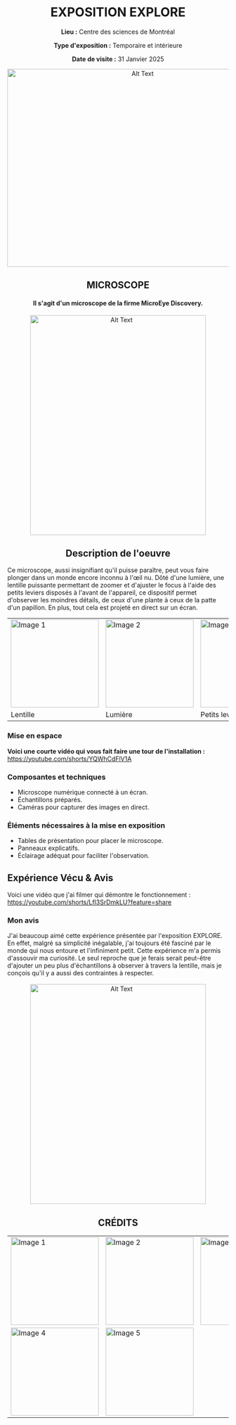 <h1 align="center">EXPOSITION EXPLORE</h1>

<div align=center>
  
**Lieu :** Centre des sciences de Montréal
<br>
  
**Type d'exposition :** Temporaire et intérieure
<br>
  
**Date de visite :** 31 Janvier 2025
</div>


<div align="center">
<img src="https://github.com/MrPoutineQc/H25_V11_inspirations_ZACKARYWARREN/blob/main/centre_des_sciences/media/centre_des_sciences.jpg" alt="Alt Text" width="600" height="450">
</div>

<h2 align="center">MICROSCOPE</h2>

<h4 align="center">Il s'agit d'un microscope de la firme MicroEye Discovery.</h4>

<div align="center">
<img src="https://github.com/MrPoutineQc/H25_V11_inspirations_ZACKARYWARREN/blob/main/centre_des_sciences/media/vue_ensemble.jpg" alt="Alt Text" width="400" height="500">
</div>

<h2 align="center">Description de l'oeuvre</h2>

Ce microscope, aussi insignifiant qu'il puisse paraître, peut vous faire plonger dans un monde encore inconnu à l'œil nu. Dôté d'une lumière, une lentille puissante permettant de zoomer et d'ajuster le focus à l'aide des petits leviers disposés à l'avant de l'appareil, ce dispositif permet d'observer les moindres détails, de ceux d'une plante à ceux de la patte d'un papillon. En plus, tout cela est projeté en direct sur un écran.

<table align="center">
  <tr>
    <td><img src="https://github.com/MrPoutineQc/H25_V11_inspirations_ZACKARYWARREN/blob/main/centre_des_sciences/media/objectif_optique.jpg" alt="Image 1" width="200"></td>
    <td><img src="https://github.com/MrPoutineQc/H25_V11_inspirations_ZACKARYWARREN/blob/main/centre_des_sciences/media/lumiere.jpg" alt="Image 2" width="200"></td>
    <td><img src="https://github.com/MrPoutineQc/H25_V11_inspirations_ZACKARYWARREN/blob/main/centre_des_sciences/media/commande.jpg" alt="Image 3" width="200"></td>
  </tr>
  <tr>
    <td>Lentille</td>
    <td>Lumière</td>
    <td>Petits leviers</td>
  </tr>
</table>

<h3>Mise en espace</h3>

**Voici une courte vidéo qui vous fait faire une tour de l'installation :** https://youtube.com/shorts/YQWhCdFlV1A

<h3>Composantes et techniques</h3>
<ul>
    <li>Microscope numérique connecté à un écran.</li>
    <li>Échantillons préparés.</li>
    <li>Caméras pour capturer des images en direct.</li>
</ul>

<h3>Éléments nécessaires à la mise en exposition</h3>
<ul>
    <li>Tables de présentation pour placer le microscope.</li>
    <li>Panneaux explicatifs.</li>
    <li>Éclairage adéquat pour faciliter l'observation.</li>
</ul>

<h2>Expérience Vécu & Avis</h2>

Voici une vidéo que j'ai filmer qui démontre le fonctionnement : https://youtube.com/shorts/Lfl3SrDmkLU?feature=share

<h3>Mon avis</h3>
J'ai beaucoup aimé cette expérience présentée par l'exposition EXPLORE. En effet, malgré sa simplicité inégalable, j'ai toujours été fasciné par le monde qui nous entoure et l'infiniment petit. Cette expérience m'a permis d'assouvir ma curiosité. Le seul reproche que je ferais serait peut-être d'ajouter un peu plus d'échantillons à observer à travers la lentille, mais je conçois qu'il y a aussi des contraintes à respecter.

<br>
<br>

<div align="center">
<img src="https://github.com/MrPoutineQc/H25_V11_inspirations_ZACKARYWARREN/blob/main/centre_des_sciences/media/moi_devant.jpg" alt="Alt Text" width="400" height="500">
</div>

<h2 align="center">CRÉDITS</h2>

<table align="center">
  <tr>
    <td><img src="https://github.com/MrPoutineQc/H25_V11_inspirations_ZACKARYWARREN/blob/main/centre_des_sciences/media/credit_01.jpg" alt="Image 1" width="200"></td>
    <td><img src="https://github.com/MrPoutineQc/H25_V11_inspirations_ZACKARYWARREN/blob/main/centre_des_sciences/media/credit_02.jpg" alt="Image 2" width="200"></td>
    <td><img src="https://github.com/MrPoutineQc/H25_V11_inspirations_ZACKARYWARREN/blob/main/centre_des_sciences/media/credit_03.jpg" alt="Image 3" width="200"></td>
  </tr>  
  <tr>
    <td><img src="https://github.com/MrPoutineQc/H25_V11_inspirations_ZACKARYWARREN/blob/main/centre_des_sciences/media/credit_04.jpg" alt="Image 4" width="200"></td>
    <td><img src="https://github.com/MrPoutineQc/H25_V11_inspirations_ZACKARYWARREN/blob/main/centre_des_sciences/media/credit_05.jpg" alt="Image 5" width="200"></td>
  </tr>
</table>




